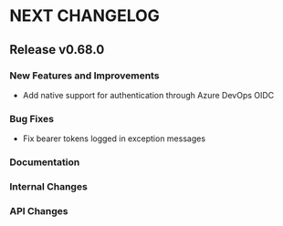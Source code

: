 # NEXT CHANGELOG

## Release v0.68.0

### New Features and Improvements

* Add native support for authentication through Azure DevOps OIDC

### Bug Fixes
* Fix bearer tokens logged in exception messages

### Documentation

### Internal Changes

### API Changes
